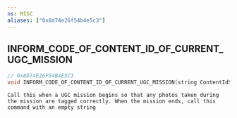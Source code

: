 ```yaml
---
ns: MISC
aliases: ["0x8d74e26f54b4e5c3"]
---
```

## INFORM_CODE_OF_CONTENT_ID_OF_CURRENT_UGC_MISSION

```c
// 0x8D74E26F54B4E5C3
void INFORM_CODE_OF_CONTENT_ID_OF_CURRENT_UGC_MISSION(string ContentIdString);
```

```
Call this when a UGC mission begins so that any photos taken during the mission are tagged correctly. When the mission ends, call this command with an empty string
```
